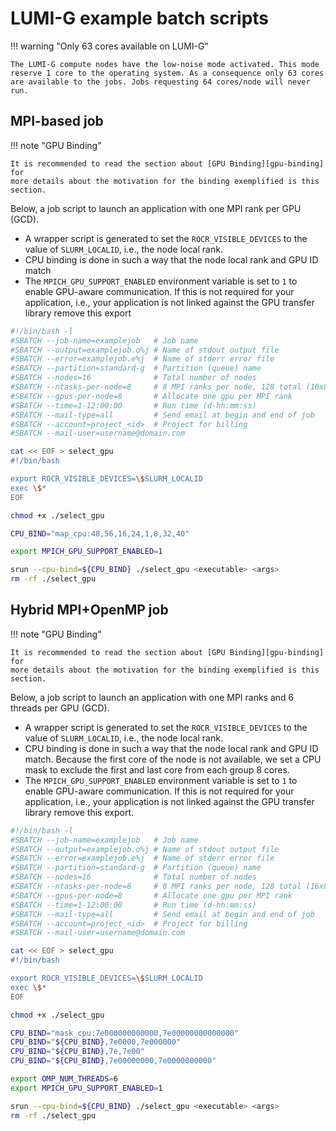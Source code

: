 # LUMI-G example batch scripts

[gpu-binding]: ../../runjobs/scheduled-jobs/distribution-binding.md#gpu-binding

!!! warning "Only 63 cores available on LUMI-G"

    The LUMI-G compute nodes have the low-noise mode activated. This mode
    reserve 1 core to the operating system. As a consequence only 63 cores
    are available to the jobs. Jobs requesting 64 cores/node will never run.

## MPI-based job

!!! note "GPU Binding"

    It is recommended to read the section about [GPU Binding][gpu-binding] for
    more details about the motivation for the binding exemplified is this
    section.

Below, a job script to launch an application with one MPI rank per GPU (GCD). 

- A wrapper script is generated to set the `ROCR_VISIBLE_DEVICES` to the value
  of `SLURM_LOCALID`, i.e., the node local rank.
- CPU binding is done in such a way that the node local rank and GPU ID match
- The `MPICH_GPU_SUPPORT_ENABLED` environment variable is set to `1` to
  enable GPU-aware communication. If this is not required for your application, 
  i.e., your application is not linked against the GPU transfer library remove
  this export

```bash
#!/bin/bash -l
#SBATCH --job-name=examplejob   # Job name
#SBATCH --output=examplejob.o%j # Name of stdout output file
#SBATCH --error=examplejob.e%j  # Name of stderr error file
#SBATCH --partition=standard-g  # Partition (queue) name
#SBATCH --nodes=16              # Total number of nodes 
#SBATCH --ntasks-per-node=8     # 8 MPI ranks per node, 128 total (16x8)
#SBATCH --gpus-per-node=8       # Allocate one gpu per MPI rank
#SBATCH --time=1-12:00:00       # Run time (d-hh:mm:ss)
#SBATCH --mail-type=all         # Send email at begin and end of job
#SBATCH --account=project_<id>  # Project for billing
#SBATCH --mail-user=username@domain.com

cat << EOF > select_gpu
#!/bin/bash

export ROCR_VISIBLE_DEVICES=\$SLURM_LOCALID
exec \$*
EOF

chmod +x ./select_gpu

CPU_BIND="map_cpu:48,56,16,24,1,8,32,40"

export MPICH_GPU_SUPPORT_ENABLED=1

srun --cpu-bind=${CPU_BIND} ./select_gpu <executable> <args>
rm -rf ./select_gpu
```

## Hybrid MPI+OpenMP job

!!! note "GPU Binding"

    It is recommended to read the section about [GPU Binding][gpu-binding] for
    more details about the motivation for the binding exemplified is this
    section.

Below, a job script to launch an application with one MPI ranks and 6 threads
per GPU (GCD).

- A wrapper script is generated to set the `ROCR_VISIBLE_DEVICES` to the value
  of `SLURM_LOCALID`, i.e., the node local rank.
- CPU binding is done in such a way that the node local rank and GPU ID match.
  Because the first core of the node is not available, we set a CPU mask to
  exclude the first and last core from each group 8 cores.
- The `MPICH_GPU_SUPPORT_ENABLED` environment variable is set to `1` to
  enable GPU-aware communication. If this is not required for your application, 
  i.e., your application is not linked against the GPU transfer library remove
  this export.

```bash
#!/bin/bash -l
#SBATCH --job-name=examplejob   # Job name
#SBATCH --output=examplejob.o%j # Name of stdout output file
#SBATCH --error=examplejob.e%j  # Name of stderr error file
#SBATCH --partition=standard-g  # Partition (queue) name
#SBATCH --nodes=16              # Total number of nodes 
#SBATCH --ntasks-per-node=8     # 8 MPI ranks per node, 128 total (16x8)
#SBATCH --gpus-per-node=8       # Allocate one gpu per MPI rank
#SBATCH --time=1-12:00:00       # Run time (d-hh:mm:ss)
#SBATCH --mail-type=all         # Send email at begin and end of job
#SBATCH --account=project_<id>  # Project for billing
#SBATCH --mail-user=username@domain.com

cat << EOF > select_gpu
#!/bin/bash

export ROCR_VISIBLE_DEVICES=\$SLURM_LOCALID
exec \$*
EOF

chmod +x ./select_gpu

CPU_BIND="mask_cpu:7e000000000000,7e00000000000000"
CPU_BIND="${CPU_BIND},7e0000,7e000000"
CPU_BIND="${CPU_BIND},7e,7e00"
CPU_BIND="${CPU_BIND},7e00000000,7e0000000000"

export OMP_NUM_THREADS=6
export MPICH_GPU_SUPPORT_ENABLED=1

srun --cpu-bind=${CPU_BIND} ./select_gpu <executable> <args>
rm -rf ./select_gpu
```
